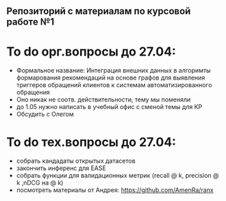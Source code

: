 ## Репозиторий с материалам по курсовой работе №1 

# To do орг.вопросы до 27.04: 
- Формальное название: Интеграция внешних данных в алгоримты формарования рекомендаций на основе графов для выявления триггеров обращений клиентов к системам автоматизированного обращения
- Оно никак не соотв. действительности, тему мы поменяли
- до 1.05 нужно написать в учебный офис с сменой темы для КР
- Обсудить с Олегом

# To do тех.вопросы до 27.04: 
- собрать кандадаты открытых датасетов
- закончить инференс для EASE
- собрать функции для валидационных метрик (recall @ k, precision @ k ,nDCG на @ k)
- посмотреть материалы от Андрея: https://github.com/AmenRa/ranx 

